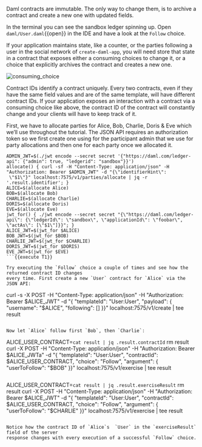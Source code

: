 Daml contracts are immutable. The only way to change them, is to archive a contract and create a new
one with updated fields.

In the terminal you can see the sandbox ledger spinning up. Open `daml/User.daml`{{open}} in the IDE
and have a look at the `Follow` choice.

If your application maintains state, like a counter, or the parties following a user in the social
network of `create-daml-app`, you will need store that state in a contract that exposes either a
consuming choices to change it, or a choice that explicitly archives the contract and creates a new
one.

![consuming_choice](assets/consuming_choice.png)

Contract IDs identify a contract uniquely. Every two contracts, even if they have the same field
values and are of the same template, will have different contract IDs. If your application exposes
an interaction with a contract via a consuming choice like above, the contract ID of the contract
will constantly change and your clients will have to keep track of it.

First, we have to allocate parties for Alice, Bob, Charlie, Doris & Eve which we’ll use throughout the tutorial. The
JSON API requires an authorization token so we first create one using
for the participant admin that we use for party allocations and then
one for each party once we allocated it.

```
ADMIN_JWT=$(./jwt encode --secret secret '{"https://daml.com/ledger-api": {"admin": true, "ledgerid": "sandbox"}}')
allocate() { curl -sf -H "Content-Type: application/json" -H "Authorization: Bearer $ADMIN_JWT" -d "{\"identifierHint\":
 \"$1\"}" localhost:7575/v1/parties/allocate | jq -r '.result.identifier'; }
ALICE=$(allocate Alice)
BOB=$(allocate Bob)
CHARLIE=$(allocate Charlie)
DORIS=$(allocate Doris)
EVE=$(allocate Eve)
jwt_for() { ./jwt encode --secret secret "{\"https://daml.com/ledger-api\": {\"ledgerId\": \"sandbox\", \"applicationId\": \"foobar\", \"actAs\": [\"$1\"]}}"; }
ALICE_JWT=$(jwt_for $ALICE)
BOB_JWT=$(jwt_for $BOB)
CHARLIE_JWT=$(jwt_for $CHARLIE)
DORIS_JWT=$(jwt_for $DORIS)
EVE_JWT=$(jwt_for $EVE)
```{{execute T1}}

Try executing the `Follow` choice a couple of times and see how the returned contract ID changes
every time. First create a new `User` contract for `Alice` via the JSON API:

```
curl -s -X POST -H "Content-Type: application/json" -H "Authorization: Bearer $ALICE_JWT" -d "{
  \"templateId\": \"User:User\",
  \"payload\": {
    \"username\": \"$ALICE\",
    \"following\": []
  }}" localhost:7575/v1/create | tee result
```{{execute T1}}

Now let `Alice` follow first `Bob`, then `Charlie`:

```
ALICE_USER_CONTRACT=`cat result | jq .result.contractId`
rm result
curl -X POST -H "Content-Type: application/json" -H "Authorization: Bearer $ALICE_JWTa" -d "{
    \"templateId\": \"User:User\",
    \"contractId\": $ALICE_USER_CONTRACT,
    \"choice\": \"Follow\",
    \"argument\": {
        \"userToFollow\": \"$BOB\"
}}" localhost:7575/v1/exercise | tee result
```{{execute T1}}

```
ALICE_USER_CONTRACT=`cat result | jq .result.exerciseResult`
rm result
curl -X POST -H "Content-Type: application/json" -H "Authorization: Bearer $ALICE_JWT" -d "{
    \"templateId\": \"User:User\",
    \"contractId\": $ALICE_USER_CONTRACT,
    \"choice\": \"Follow\",
    \"argument\": {
        \"userToFollow\": \"$CHARLIE\"
}}" localhost:7575/v1/exercise | tee result
```{{execute T1}}

Notice how the contract ID of `Alice`s  `User` in the `exerciseResult` field of the server
response changes with every execution of a successful `Follow` choice.
